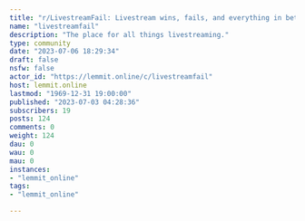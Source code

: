 ```yaml
---
title: "r/LivestreamFail: Livestream wins, fails, and everything in between" 
name: "livestreamfail"
description: "The place for all things livestreaming."
type: community
date: "2023-07-06 18:29:34"
draft: false
nsfw: false
actor_id: "https://lemmit.online/c/livestreamfail"
host: lemmit.online
lastmod: "1969-12-31 19:00:00"
published: "2023-07-03 04:28:36"
subscribers: 19
posts: 124
comments: 0
weight: 124
dau: 0
wau: 0
mau: 0
instances:
- "lemmit_online"
tags: 
- "lemmit_online"

---
```

